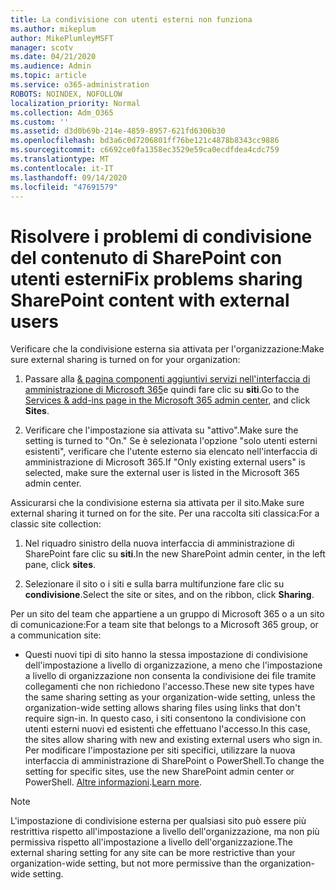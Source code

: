 ```yaml
---
title: La condivisione con utenti esterni non funziona
ms.author: mikeplum
author: MikePlumleyMSFT
manager: scotv
ms.date: 04/21/2020
ms.audience: Admin
ms.topic: article
ms.service: o365-administration
ROBOTS: NOINDEX, NOFOLLOW
localization_priority: Normal
ms.collection: Adm_O365
ms.custom: ''
ms.assetid: d3d0b69b-214e-4859-8957-621fd6306b30
ms.openlocfilehash: bd3a6c0d7206801ff76be121c4878b8343cc9886
ms.sourcegitcommit: c6692ce0fa1358ec3529e59ca0ecdfdea4cdc759
ms.translationtype: MT
ms.contentlocale: it-IT
ms.lasthandoff: 09/14/2020
ms.locfileid: "47691579"
---
```

# <a name="fix-problems-sharing-sharepoint-content-with-external-users"></a><span data-ttu-id="65761-102">Risolvere i problemi di condivisione del contenuto di SharePoint con utenti esterni</span><span class="sxs-lookup"><span data-stu-id="65761-102">Fix problems sharing SharePoint content with external users</span></span>

<span data-ttu-id="65761-103">Verificare che la condivisione esterna sia attivata per l'organizzazione:</span><span class="sxs-lookup"><span data-stu-id="65761-103">Make sure external sharing is turned on for your organization:</span></span>
  
1. <span data-ttu-id="65761-104">Passare alla [ &amp; pagina componenti aggiuntivi servizi nell'interfaccia di amministrazione di Microsoft 365](https://portal.office.com/adminportal/home#/Settings/ServicesAndAddIns)e quindi fare clic su **siti**.</span><span class="sxs-lookup"><span data-stu-id="65761-104">Go to the [Services &amp; add-ins page in the Microsoft 365 admin center](https://portal.office.com/adminportal/home#/Settings/ServicesAndAddIns), and click **Sites**.</span></span>
    
2. <span data-ttu-id="65761-105">Verificare che l'impostazione sia attivata su "attivo".</span><span class="sxs-lookup"><span data-stu-id="65761-105">Make sure the setting is turned to "On."</span></span> <span data-ttu-id="65761-106">Se è selezionata l'opzione "solo utenti esterni esistenti", verificare che l'utente esterno sia elencato nell'interfaccia di amministrazione di Microsoft 365.</span><span class="sxs-lookup"><span data-stu-id="65761-106">If "Only existing external users" is selected, make sure the external user is listed in the Microsoft 365 admin center.</span></span>
    
<span data-ttu-id="65761-107">Assicurarsi che la condivisione esterna sia attivata per il sito.</span><span class="sxs-lookup"><span data-stu-id="65761-107">Make sure external sharing it turned on for the site.</span></span> <span data-ttu-id="65761-108">Per una raccolta siti classica:</span><span class="sxs-lookup"><span data-stu-id="65761-108">For a classic site collection:</span></span>
  
1. <span data-ttu-id="65761-109">Nel riquadro sinistro della nuova interfaccia di amministrazione di SharePoint fare clic su **siti**.</span><span class="sxs-lookup"><span data-stu-id="65761-109">In the new SharePoint admin center, in the left pane, click **sites**.</span></span>
    
2. <span data-ttu-id="65761-110">Selezionare il sito o i siti e sulla barra multifunzione fare clic su **condivisione**.</span><span class="sxs-lookup"><span data-stu-id="65761-110">Select the site or sites, and on the ribbon, click **Sharing**.</span></span>
    
<span data-ttu-id="65761-111">Per un sito del team che appartiene a un gruppo di Microsoft 365 o a un sito di comunicazione:</span><span class="sxs-lookup"><span data-stu-id="65761-111">For a team site that belongs to a Microsoft 365 group, or a communication site:</span></span>
  
- <span data-ttu-id="65761-112">Questi nuovi tipi di sito hanno la stessa impostazione di condivisione dell'impostazione a livello di organizzazione, a meno che l'impostazione a livello di organizzazione non consenta la condivisione dei file tramite collegamenti che non richiedono l'accesso.</span><span class="sxs-lookup"><span data-stu-id="65761-112">These new site types have the same sharing setting as your organization-wide setting, unless the organization-wide setting allows sharing files using links that don't require sign-in.</span></span> <span data-ttu-id="65761-113">In questo caso, i siti consentono la condivisione con utenti esterni nuovi ed esistenti che effettuano l'accesso.</span><span class="sxs-lookup"><span data-stu-id="65761-113">In this case, the sites allow sharing with new and existing external users who sign in.</span></span> <span data-ttu-id="65761-114">Per modificare l'impostazione per siti specifici, utilizzare la nuova interfaccia di amministrazione di SharePoint o PowerShell.</span><span class="sxs-lookup"><span data-stu-id="65761-114">To change the setting for specific sites, use the new SharePoint admin center or PowerShell.</span></span> <span data-ttu-id="65761-115">[Altre informazioni](https://go.microsoft.com/fwlink/?linkid=871863).</span><span class="sxs-lookup"><span data-stu-id="65761-115">[Learn more](https://go.microsoft.com/fwlink/?linkid=871863).</span></span>
    
> [!NOTE]
> <span data-ttu-id="65761-116">L'impostazione di condivisione esterna per qualsiasi sito può essere più restrittiva rispetto all'impostazione a livello dell'organizzazione, ma non più permissiva rispetto all'impostazione a livello dell'organizzazione.</span><span class="sxs-lookup"><span data-stu-id="65761-116">The external sharing setting for any site can be more restrictive than your organization-wide setting, but not more permissive than the organization-wide setting.</span></span> 
  

